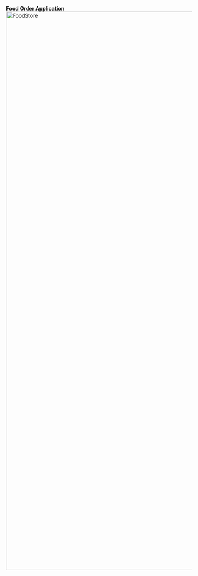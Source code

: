 **Food Order Application**
<img width="1512" alt="FoodStore" src="https://github.com/user-attachments/assets/73cb1ae6-0c94-4382-9e59-5fd9a770a8cf" />

